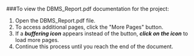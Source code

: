 ###To view the DBMS_Report.pdf documentation for the project:

1. Open the DBMS_Report.pdf file.
2. To access additional pages, click the "More Pages" button.
3. If a ***buffering icon*** appears instead of the button, ***click on the icon*** to load more pages.
4. Continue this process until you reach the end of the document.
